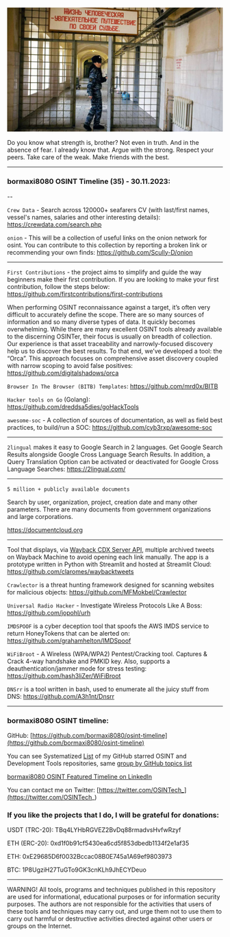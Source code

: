 ![alt text](img/35.jpg)

Do you know what strength is, brother? Not even in truth. And in the absence of fear. I already know that. Argue with the strong. Respect your peers. Take care of the weak. Make friends with the best.

----
### bormaxi8080 OSINT Timeline (35) - 30.11.2023:

--

```Crew Data``` - Search across 120000+ seafarers CV (with last/first names, vessel's names, salaries and other interesting details): https://crewdata.com/search.php

```onion``` - This will be a collection of useful links on the onion network for osint. You can contribute to this collection by reporting a broken link or recommending your own finds: https://github.com/Scully-D/onion

----

```First Contributions``` - the project aims to simplify and guide the way beginners make their first contribution. If you are looking to make your first contribution, follow the steps below: https://github.com/firstcontributions/first-contributions

When performing OSINT reconnaissance against a target, it’s often very difficult to accurately define the scope. There are so many sources of information and so many diverse types of data. It quickly becomes overwhelming. While there are many excellent OSINT tools already available to the discerning OSINTer, their focus is usually on breadth of collection. Our experience is that asset traceability and narrowly-focused discovery help us to discover the best results. To that end, we’ve developed a tool: the “Orca”. This approach focuses on comprehensive asset discovery coupled with narrow scoping to avoid false positives: https://github.com/digitalshadows/orca

```Browser In The Browser (BITB) Templates```: https://github.com/mrd0x/BITB

```Hacker tools on Go``` (Golang): https://github.com/dreddsa5dies/goHackTools

```awesome-soc``` - A collection of sources of documentation, as well as field best practices, to build/run a SOC: https://github.com/cyb3rxp/awesome-soc

----

```2lingual``` makes it easy to Google Search in 2 languages. Get Google Search Results alongside Google Cross Language Search Results. In addition, a Query Translation Option can be activated or deactivated for Google Cross Language Searches: https://2lingual.com/

----

```5 million + publicly available documents```

Search by user, organization, project, creation date and many other parameters. There are many documents from government organizations and large corporations.

https://documentcloud.org

----

Tool that displays, via [Wayback CDX Server API](https://github.com/internetarchive/wayback/tree/master/wayback-cdx-server), multiple archived tweets on Wayback Machine to avoid opening each link manually. The app is a prototype written in Python with Streamlit and hosted at Streamlit Cloud: https://github.com/claromes/waybacktweets

```Crawlector``` is a threat hunting framework designed for scanning websites for malicious objects: https://github.com/MFMokbel/Crawlector

```Universal Radio Hacker``` - Investigate Wireless Protocols Like A Boss: https://github.com/jopohl/urh

```IMDSPOOF``` is a cyber deception tool that spoofs the AWS IMDS service to return HoneyTokens that can be alerted on: https://github.com/grahamhelton/IMDSpoof

```WiFiBroot``` - A Wireless (WPA/WPA2) Pentest/Cracking tool. Captures & Crack 4-way handshake and PMKID key. Also, supports a deauthentication/jammer mode for stress testing: https://github.com/hash3liZer/WiFiBroot

```DNSrr``` is a tool written in bash, used to enumerate all the juicy stuff from DNS: https://github.com/A3h1nt/Dnsrr

----
### bormaxi8080 OSINT timeline:

GitHub: [https://github.com/bormaxi8080/osint-timeline](https://github.com/bormaxi8080/osint-timeline)

You can see Systematized [List](https://github.com/bormaxi8080/github-starred-repos-builder/blob/main/starred_repos.md) of my GitHub starred OSINT and Development Tools repositories, same [group by GitHub topics list](https://github.com/bormaxi8080/starred)

[bormaxi8080 OSINT Featured Timeline on LinkedIn](https://www.linkedin.com/in/osintech/details/featured/)

You can contact me on Twitter: [https://twitter.com/OSINTech_](https://twitter.com/OSINTech_)
### If you like the projects that I do, I will be grateful for donations:

USDT (TRC-20): TBq4LYHbRGVEZ2BvDq88rmadvsHvfwRzyf

ETH (ERC-20): 0xd1f0b91cf5430ea6cd5f853dbedb1134f2e1af35

ETH: 0xE29685D6f0032Bccac08B0E745a1A69ef9803973

BTC: 1P8UgziH27TuGTo9GK3cnKLh9JhECYDeuo

----

WARNING! All tools, programs and techniques published in this repository are used for informational, educational purposes or for information security purposes. The authors are not responsible for the activities that users of these tools and techniques may carry out, and urge them not to use them to carry out harmful or destructive activities directed against other users or groups on the Internet.